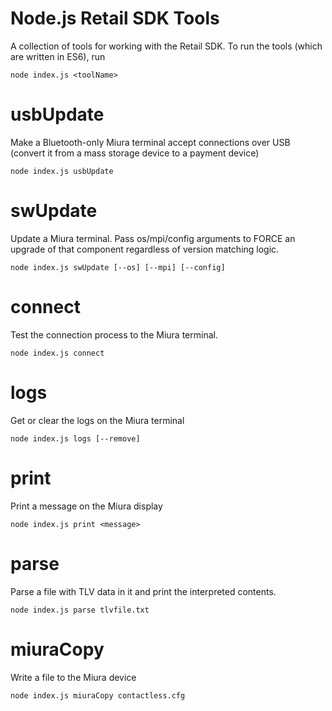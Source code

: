 Node.js Retail SDK Tools
========================

A collection of tools for working with the Retail SDK. To run the tools (which are written in ES6), run

```
node index.js <toolName>
```

usbUpdate
=========

Make a Bluetooth-only Miura terminal accept connections over USB (convert it from a mass storage device to a payment device)

```
node index.js usbUpdate
```

swUpdate
========

Update a Miura terminal. Pass os/mpi/config arguments to FORCE an upgrade of that component regardless of version
matching logic.

```
node index.js swUpdate [--os] [--mpi] [--config]
```

connect
=======

Test the connection process to the Miura terminal.

```
node index.js connect
```

logs
====

Get or clear the logs on the Miura terminal

```
node index.js logs [--remove]
```

print
=====

Print a message on the Miura display

```
node index.js print <message>
```

parse
=====

Parse a file with TLV data in it and print the interpreted contents.

```
node index.js parse tlvfile.txt
```

miuraCopy
=========

Write a file to the Miura device

```
node index.js miuraCopy contactless.cfg
```
